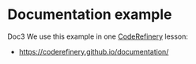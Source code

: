 # Documentation example
Doc3
We use this example in one [CodeRefinery](https://coderefinery.org/) lesson:
- https://coderefinery.github.io/documentation/
